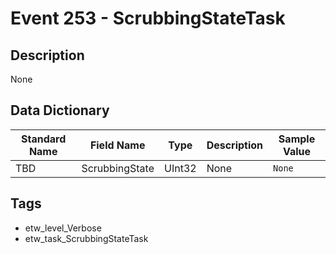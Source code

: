 # Event 253 - ScrubbingStateTask

## Description
None

## Data Dictionary
|Standard Name|Field Name|Type|Description|Sample Value|
|---|---|---|---|---|
|TBD|ScrubbingState|UInt32|None|`None`|

## Tags
* etw_level_Verbose
* etw_task_ScrubbingStateTask